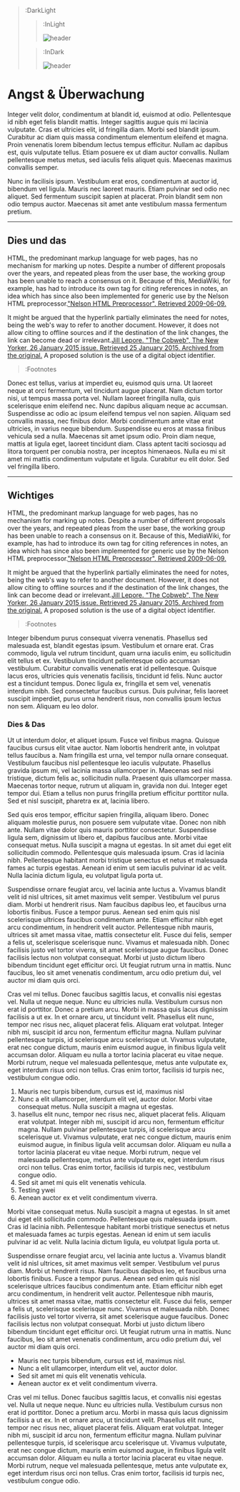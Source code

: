 > :DarkLight
> > :InLight
> >
> > ![header](/logo-dark.png)
>
> > :InDark
> >
> > ![header](/logo.png)




# Angst & Überwachung

Integer velit dolor, condimentum at blandit id, euismod at odio. Pellentesque id nibh eget felis blandit mattis. Integer sagittis augue quis mi lacinia vulputate. Cras et ultricies elit, id fringilla diam. Morbi sed blandit ipsum. Curabitur ac diam quis massa condimentum elementum eleifend et magna. Proin venenatis lorem bibendum lectus tempus efficitur. Nullam ac dapibus est, quis vulputate tellus. Etiam posuere ex ut diam auctor convallis. Nullam pellentesque metus metus, sed iaculis felis aliquet quis. Maecenas maximus convallis semper.

Nunc in facilisis ipsum. Vestibulum erat eros, condimentum at auctor id, bibendum vel ligula. Mauris nec laoreet mauris. Etiam pulvinar sed odio nec aliquet. Sed fermentum suscipit sapien at placerat. Proin blandit sem non odio tempus auctor. Maecenas sit amet ante vestibulum massa fermentum pretium.

****

## Dies und das

HTML, the predominant markup language for web pages, has no mechanism for marking up notes. Despite a number of different proposals over the years, and repeated pleas from the user base, the working group has been unable to reach a consensus on it. Because of this, MediaWiki, for example, has had to introduce its own <ref></ref> tag for citing references in notes, an idea which has since also been implemented for generic use by the Nelson HTML preprocessor.["Nelson HTML Preprocessor". Retrieved 2009-06-09.](:Footnote)

It might be argued that the hyperlink partially eliminates the need for notes, being the web's way to refer to another document. However, it does not allow citing to offline sources and if the destination of the link changes, the link can become dead 
or irrelevant.[Jill Lepore. "The Cobweb", The New Yorker, 26 January 2015 issue. Retrieved 25 January 2015. Archived from the original.](:Footnote) A proposed solution is the use of a digital object identifier.

> :Footnotes

Donec est tellus, varius at imperdiet eu, euismod quis urna. Ut laoreet neque at orci fermentum, vel tincidunt augue placerat. Nam dictum tortor nisi, ut tempus massa porta vel. Nullam laoreet fringilla nulla, quis scelerisque enim eleifend nec. Nunc dapibus aliquam neque ac accumsan. Suspendisse ac odio ac ipsum eleifend tempus vel non sapien. Aliquam sed convallis massa, nec finibus dolor. Morbi condimentum ante vitae erat ultricies, in varius neque bibendum. Suspendisse eu eros at massa finibus vehicula sed a nulla. Maecenas sit amet ipsum odio. Proin diam neque, mattis at ligula eget, laoreet tincidunt diam. Class aptent taciti sociosqu ad litora torquent per conubia nostra, per inceptos himenaeos. Nulla eu mi sit amet mi mattis condimentum vulputate et ligula. Curabitur eu elit dolor. Sed vel fringilla libero.

****

## Wichtiges

HTML, the predominant markup language for web pages, has no mechanism for marking up notes. Despite a number of different proposals over the years, and repeated pleas from the user base, the working group has been unable to reach a consensus on it. Because of this, MediaWiki, for example, has had to introduce its own <ref></ref> tag for citing references in notes, an idea which has since also been implemented for generic use by the Nelson HTML preprocessor.["Nelson HTML Preprocessor". Retrieved 2009-06-09.](:Footnote)

It might be argued that the hyperlink partially eliminates the need for notes, being the web's way to refer to another document. However, it does not allow citing to offline sources and if the destination of the link changes, the link can become dead 
or irrelevant.[Jill Lepore. "The Cobweb", The New Yorker, 26 January 2015 issue. Retrieved 25 January 2015. Archived from the original.](:Footnote) A proposed solution is the use of a digital object identifier.

> :Footnotes

Integer bibendum purus consequat viverra venenatis. Phasellus sed malesuada est, blandit egestas ipsum. Vestibulum et ornare erat. Cras commodo, ligula vel rutrum tincidunt, quam urna iaculis enim, eu sollicitudin elit tellus et ex. Vestibulum tincidunt pellentesque odio accumsan vestibulum. Curabitur convallis venenatis erat id pellentesque. Quisque lacus eros, ultricies quis venenatis facilisis, tincidunt id felis. Nunc auctor est a tincidunt tempus. Donec ligula ex, fringilla et sem vel, venenatis interdum nibh. Sed consectetur faucibus cursus. Duis pulvinar, felis laoreet suscipit imperdiet, purus urna hendrerit risus, non convallis ipsum lectus non sem. Aliquam eu leo dolor.

### Dies & Das

Ut ut interdum dolor, et aliquet ipsum. Fusce vel finibus magna. Quisque faucibus cursus elit vitae auctor. Nam lobortis hendrerit ante, in volutpat tellus faucibus a. Nam fringilla est urna, vel tempor nulla ornare consequat. Vestibulum faucibus nisl pellentesque leo iaculis vulputate. Phasellus gravida ipsum mi, vel lacinia massa ullamcorper in. Maecenas sed nisi tristique, dictum felis ac, sollicitudin nulla. Praesent quis ullamcorper massa. Maecenas tortor neque, rutrum ut aliquam in, gravida non dui. Integer eget tempor dui. Etiam a tellus non purus fringilla pretium efficitur porttitor nulla. Sed et nisl suscipit, pharetra ex at, lacinia libero.

Sed quis eros tempor, efficitur sapien fringilla, aliquam libero. Donec aliquam molestie purus, non posuere sem vulputate vitae. Donec non nibh ante. Nullam vitae dolor quis mauris porttitor consectetur. Suspendisse ligula sem, dignissim ut libero et, dapibus faucibus ante. Morbi vitae consequat metus. Nulla suscipit a magna ut egestas. In sit amet dui eget elit sollicitudin commodo. Pellentesque quis malesuada ipsum. Cras id lacinia nibh. Pellentesque habitant morbi tristique senectus et netus et malesuada fames ac turpis egestas. Aenean id enim ut sem iaculis pulvinar id ac velit. Nulla lacinia dictum ligula, eu volutpat ligula porta ut.

Suspendisse ornare feugiat arcu, vel lacinia ante luctus a. Vivamus blandit velit id nisl ultrices, sit amet maximus velit semper. Vestibulum vel purus diam. Morbi ut hendrerit risus. Nam faucibus dapibus leo, et faucibus urna lobortis finibus. Fusce a tempor purus. Aenean sed enim quis nisl scelerisque ultrices faucibus condimentum ante. Etiam efficitur nibh eget arcu condimentum, in hendrerit velit auctor. Pellentesque nibh mauris, ultrices sit amet massa vitae, mattis consectetur elit. Fusce dui felis, semper a felis ut, scelerisque scelerisque nunc. Vivamus et malesuada nibh. Donec facilisis justo vel tortor viverra, sit amet scelerisque augue faucibus. Donec facilisis lectus non volutpat consequat. Morbi ut justo dictum libero bibendum tincidunt eget efficitur orci. Ut feugiat rutrum urna in mattis. Nunc faucibus, leo sit amet venenatis condimentum, arcu odio pretium dui, vel auctor mi diam quis orci.

Cras vel mi tellus. Donec faucibus sagittis lacus, et convallis nisi egestas vel. Nulla ut neque neque. Nunc eu ultricies nulla. Vestibulum cursus non erat id porttitor. Donec a pretium arcu. Morbi in massa quis lacus dignissim facilisis a ut ex. In et ornare arcu, ut tincidunt velit. Phasellus elit nunc, tempor nec risus nec, aliquet placerat felis. Aliquam erat volutpat. Integer nibh mi, suscipit id arcu non, fermentum efficitur magna. Nullam pulvinar pellentesque turpis, id scelerisque arcu scelerisque ut. Vivamus vulputate, erat nec congue dictum, mauris enim euismod augue, in finibus ligula velit accumsan dolor. Aliquam eu nulla a tortor lacinia placerat eu vitae neque. Morbi rutrum, neque vel malesuada pellentesque, metus ante vulputate ex, eget interdum risus orci non tellus. Cras enim tortor, facilisis id turpis nec, vestibulum congue odio.

1. Mauris nec turpis bibendum, cursus est id, maximus nisl
2. Nunc a elit ullamcorper, interdum elit vel, auctor dolor. Morbi vitae consequat metus. Nulla suscipit a magna ut egestas.
  3. hasellus elit nunc, tempor nec risus nec, aliquet placerat felis. Aliquam erat volutpat. Integer nibh mi, suscipit id arcu non, fermentum efficitur magna. Nullam pulvinar pellentesque turpis, id scelerisque arcu scelerisque ut. Vivamus vulputate, erat nec congue dictum, mauris enim euismod augue, in finibus ligula velit accumsan dolor. Aliquam eu nulla a tortor lacinia placerat eu vitae neque. Morbi rutrum, neque vel malesuada pellentesque, metus ante vulputate ex, eget interdum risus orci non tellus. Cras enim tortor, facilisis id turpis nec, vestibulum congue odio.
4. Sed sit amet mi quis elit venenatis vehicula.
  5. Testing ywei
6. Aenean auctor ex et velit condimentum viverra.

Morbi vitae consequat metus. Nulla suscipit a magna ut egestas. In sit amet dui eget elit sollicitudin commodo. Pellentesque quis malesuada ipsum. Cras id lacinia nibh. Pellentesque habitant morbi tristique senectus et netus et malesuada fames ac turpis egestas. Aenean id enim ut sem iaculis pulvinar id ac velit. Nulla lacinia dictum ligula, eu volutpat ligula porta ut.

Suspendisse ornare feugiat arcu, vel lacinia ante luctus a. Vivamus blandit velit id nisl ultrices, sit amet maximus velit semper. Vestibulum vel purus diam. Morbi ut hendrerit risus. Nam faucibus dapibus leo, et faucibus urna lobortis finibus. Fusce a tempor purus. Aenean sed enim quis nisl scelerisque ultrices faucibus condimentum ante. Etiam efficitur nibh eget arcu condimentum, in hendrerit velit auctor. Pellentesque nibh mauris, ultrices sit amet massa vitae, mattis consectetur elit. Fusce dui felis, semper a felis ut, scelerisque scelerisque nunc. Vivamus et malesuada nibh. Donec facilisis justo vel tortor viverra, sit amet scelerisque augue faucibus. Donec facilisis lectus non volutpat consequat. Morbi ut justo dictum libero bibendum tincidunt eget efficitur orci. Ut feugiat rutrum urna in mattis. Nunc faucibus, leo sit amet venenatis condimentum, arcu odio pretium dui, vel auctor mi diam quis orci.

- Mauris nec turpis bibendum, cursus est id, maximus nisl.
- Nunc a elit ullamcorper, interdum elit vel, auctor dolor.
- Sed sit amet mi quis elit venenatis vehicula.
- Aenean auctor ex et velit condimentum viverra.

Cras vel mi tellus. Donec faucibus sagittis lacus, et convallis nisi egestas vel. Nulla ut neque neque. Nunc eu ultricies nulla. Vestibulum cursus non erat id porttitor. Donec a pretium arcu. Morbi in massa quis lacus dignissim facilisis a ut ex. In et ornare arcu, ut tincidunt velit. Phasellus elit nunc, tempor nec risus nec, aliquet placerat felis. Aliquam erat volutpat. Integer nibh mi, suscipit id arcu non, fermentum efficitur magna. Nullam pulvinar pellentesque turpis, id scelerisque arcu scelerisque ut. Vivamus vulputate, erat nec congue dictum, mauris enim euismod augue, in finibus ligula velit accumsan dolor. Aliquam eu nulla a tortor lacinia placerat eu vitae neque. Morbi rutrum, neque vel malesuada pellentesque, metus ante vulputate ex, eget interdum risus orci non tellus. Cras enim tortor, facilisis id turpis nec, vestibulum congue odio.